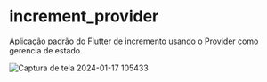 # increment_provider

Aplicação padrão do Flutter de incremento usando o Provider como gerencia de estado.

![Captura de tela 2024-01-17 105433](https://github.com/luidemendesrios/app_incremento_provider/assets/66266273/2397c831-f6ea-4f55-875d-6d8b13544716)
